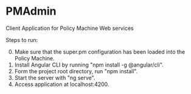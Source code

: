 # PMAdmin
Client Application for Policy Machine Web services

Steps to run:
  
  0. Make sure that the super.pm configuration has been loaded into the Policy Machine.
  1. Install Angular CLI by running "npm install -g @angular/cli".
  2. Form the project root directory, run "npm install".
  3. Start the server with "ng serve".
  4. Access application at localhost:4200.
